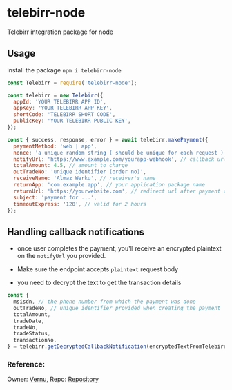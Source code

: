 # telebirr-node

Telebirr integration package for node

## Usage

install the package `npm i telebirr-node`

```javascript
const Telebirr = require('telebirr-node');

const telebirr = new Telebirr({
  appId: 'YOUR TELEBIRR APP ID',
  appKey: 'YOUR TELEBIRR APP KEY',
  shortCode: 'TELEBIRR SHORT CODE',
  publicKey: 'YOUR TELEBIRR PUBLIC KEY',
});

const { success, response, error } = await telebirr.makePayment({
  paymentMethod: 'web | app',
  nonce: 'a unique random string ( should be unique for each request )',
  notifyUrl: 'https://www.example.com/yourapp-webhook', // callback url for payment confirmation
  totalAmount: 4.5, // amount to charge
  outTradeNo: 'unique identifier (order no)',
  receiveName: 'Almaz Werku', // receiver's name
  returnApp: 'com.example.app', // your application package name
  returnUrl: 'https://yourwebsite.com', // redirect url after payment completion'
  subject: 'payment for ...',
  timeoutExpress: '120', // valid for 2 hours
});
```

## Handling callback notifications

- once user completes the payment, you'll receive an encrypted plaintext on the `notifyUrl` you provided.

- Make sure the endpoint accepts `plaintext` request body

- you need to decrypt the text to get the transaction details

```javascript
const {
  msisdn, // the phone number from which the payment was done
  outTradeNo, // unique identifier provided when creating the payment
  totalAmount,
  tradeDate,
  tradeNo,
  tradeStatus,
  transactionNo,
} = telebirr.getDecryptedCallbackNotification(encryptedTextFromTelebirr);
```

### Reference:

Owner: <a href="https://github.com/vernu">Vernu</a>, Repo: <a href="https://github.com/vernu/telebirrjs/">Repository</a>
